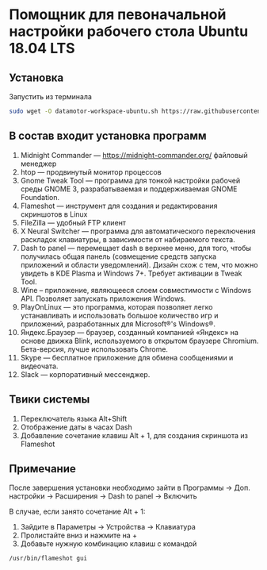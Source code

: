 # Помощник для певоначальной настройки рабочего стола Ubuntu 18.04 LTS

## Установка
Запустить из терминала
```bash
sudo wget -O datamotor-workspace-ubuntu.sh https://raw.githubusercontent.com/FlashWS/datamotor-workspace-ubuntu/master/datamotor-workspace-ubuntu.sh; bash datamotor-workspace-ubuntu.sh
```

## В состав входит установка программ
1. Midnight Commander — https://midnight-commander.org/ файловый менеджер
2. htop — продвинутый монитор процессов
3. Gnome Tweak Tool — программа для тонкой настройки рабочей среды GNOME 3, разрабатываемая и поддерживаемая GNOME Foundation.
4. Flameshot — инструмент для создания и редактирования скриншотов в Linux
5. FileZilla — удобный FTP клиент
6. X Neural Switcher — программа для автоматического переключения раскладок клавиатуры, в зависимости от набираемого текста.
7. Dash to panel — перемещает dash в верхнее меню, для того, чтобы получилась общая панель (совмещение средств запуска приложений и области уведомлений). Дизайн схож с тем, что можно увидеть в KDE Plasma и Windows 7+. Требует активации в Tweak Tool.
8. Wine – приложение, являющееся слоем совместимости с Windows API. Позволяет запускать приложения Windows.
9. PlayOnLinux — это программа, которая позволяет легко устанавливать и использовать большое количество игр и приложений, разработанных для Microsoft®'s Windows®.
10. Яндекс.Браузер — браузер, созданный компанией «Яндекс» на основе движка Blink, используемого в открытом браузере Chromium. Бета-версия, лучше использовать Chrome.
11. Skype — бесплатное приложение для обмена сообщениями и видеочата.
12. Slack —  корпоративный мессенджер.

## Твики системы
1. Переключатель языка Alt+Shift
2. Отображение даты в часах Dash
3. Добавление сочетание клавиш Alt + 1, для создания скриншота из Flameshot

## Примечание
После завершения установки необходимо зайти в Программы -> Доп. настройки -> Расширения -> Dash to panel -> Включить

В случае, если занято сочетание Alt + 1:
1. Зайдите в Параметры -> Устройства -> Клавиатура
2. Пролистайте вниз и нажмите на +
3. Добавьте нужную комбинацию клавиш с командой 
```
/usr/bin/flameshot gui
```
